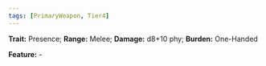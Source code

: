 ```yaml
---
tags: [PrimaryWeapon, Tier4]
---
```

**Trait:** Presence; **Range:** Melee; **Damage:** d8+10 phy; **Burden:** One-Handed

**Feature:** -
